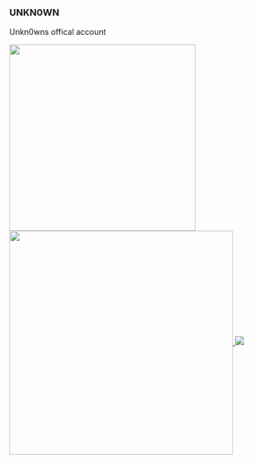 ### UNKN0WN
Unkn0wns offical account

<a href="#">
  <img align="center" src="https://github-readme-stats.vercel.app/api/top-langs/?username=unkn0wncvm1&layout=compact" width="333" />
</a>
<a href="#">
  <img align="center" src="https://github-readme-stats.vercel.app/api?username=unkn0wncvm1&layout=compact" width="400" />
</a>

 <img style="-webkit-user-select: none;margin: auto;background-color: hsl(0, 0%, 90%);transition: background-color 300ms;" src="http://web.archive.org/web/20190125044431im_/http://theoldnet.com/construction.gif">
